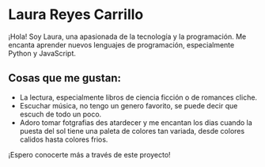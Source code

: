 # Laura Reyes Carrillo 

¡Hola! Soy Laura, una apasionada de la tecnología y la programación. Me encanta aprender nuevos lenguajes de programación, especialmente Python y JavaScript.

## Cosas que me gustan:
- La lectura, especialmente libros de ciencia ficción o de romances cliche. 
- Escuchar música, no tengo un genero favorito, se puede decir que escuch de todo un poco. 
- Adoro tomar fotgrafias des atardecer y me encantan los dias cuando la puesta del sol tiene una paleta de colores tan variada, desde colores calidos hasta colores frios.

¡Espero conocerte más a través de este proyecto!
